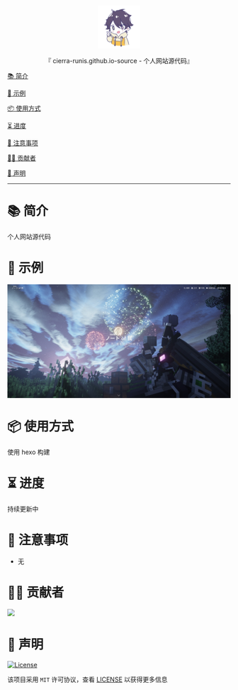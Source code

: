 <div align="center">
  <img width="96" alt="cierra-runis.github.io-source" src="https://raw.githubusercontent.com/Cierra-Runis/cierra-runis.github.io-source/master/repository_icon/icon.svg">
  <p>『 cierra-runis.github.io-source - 个人网站源代码』</p>
</div>

[📚 简介](#-简介)

[📸 示例](#-示例)

[📦 使用方式](#-使用方式)

[⏳ 进度](#-进度)

[📌 注意事项](#-注意事项)

[🧑‍💻 贡献者](#-贡献者)

[🔦 声明](#-声明)

---

# 📚 简介

个人网站源代码

# 📸 示例

![screenshots_1](https://raw.githubusercontent.com/Cierra-Runis/cierra-runis.github.io-source/master/img/screenshots_1.png)

# 📦 使用方式

使用 hexo 构建

# ⏳ 进度

持续更新中

# 📌 注意事项

- 无

# 🧑‍💻 贡献者

<a href="https://github.com/Cierra-Runis/cierra-runis.github.io/graphs/contributors">
  <img src="https://contrib.rocks/image?repo=Cierra-Runis/cierra-runis.github.io" />
</a>

# 🔦 声明

[![License](https://img.shields.io/github/license/Cierra-Runis/cierra-runis.github.io-source)](https://github.com/Cierra-Runis/cierra-runis.github.io-source/blob/master/LICENSE)

该项目采用 `MIT` 许可协议，查看 [LICENSE](https://github.com/Cierra-Runis/cierra-runis.github.io-source/blob/master/LICENSE) 以获得更多信息
